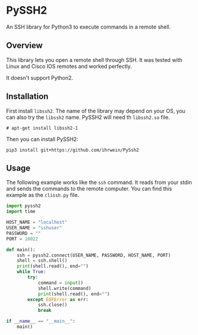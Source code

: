 # PySSH2
An SSH library for Python3 to execute commands in a remote shell.

## Overview

This library lets you open a remote shell through SSH. It was tested with Linux and Cisco IOS remotes and worked perfectly.

It doesn't support Python2.

## Installation

First install `libssh2`. The name of the library may depend on your OS, you can also try the `libssh2` name. PySSH2 will need th `libssh2.so` file.

```
# apt-get install libssh2-1
```

Then you can install PySSH2:

```
pip3 install git+https://github.com/ihrwein/PySsh2
```

## Usage

The following example works like the `ssh` command. It reads from your stdin and sends the commands to the remote computer. You can find this example as the `clissh.py` file.


```python
import pyssh2
import time

HOST_NAME = "localhost"
USER_NAME = "sshuser"
PASSWORD = ""
PORT = 10022

def main():
    ssh = pyssh2.connect(USER_NAME, PASSWORD, HOST_NAME, PORT)
    shell = ssh.shell()
    print(shell.read(), end="")
    while True:
        try:
            command = input()
            shell.write(command)
            print(shell.read(), end="")
        except EOFError as err:
            ssh.close()
            break

if __name__ == "__main__":
    main()
```
